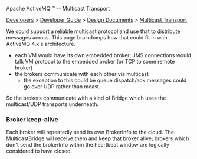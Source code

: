 Apache ActiveMQ ™ -- Multicast Transport 

[Developers](developers.html) > [Developer Guide](developer-guide.html) > [Design Documents](design-documents.html) > [Multicast Transport](multicast-transport.html)


We could support a reliable multicast protocol and use that to distribute messages across. This page braindumps how that could fit in with ActiveMQ 4.x's architecture.

*   each VM would have its own embedded broker; JMS connections would talk VM protocol to the embedded broker (or TCP to some remote broker)
*   the brokers communicate with each other via multicast
    *   the exception to this could be queue dispatch/ack messages could go over UDP rather than mcast.

So the brokers communicate with a kind of Bridge which uses the multicast/UDP transports underneath.

### Broker keep-alive

Each broker will repeatedly send its own BrokerInfo to the cloud. The MulticastBridge will receive them and keep that broker alive; brokers which don't send the brokerInfo within the heartbeat window are logically considered to have closed.

